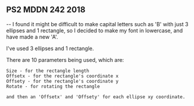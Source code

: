 ## PS2 MDDN 242 2018

-- I found it might be difficult to make capital letters such as 'B' with just 3 ellipses and 1 rectangle, so I decided to make my font in lowercase, and have made a new 'A'.







I've used 3 ellipses and 1 rectangle.

There are 10 parameters being used, which are:
	
	Size - for the rectangle length
	Offsetx - for the rectangle's coordinate x
	Offsety - for the rectangle's coordinate y
	Rotate - for rotating the rectangle

	and then an 'Offsetx' and 'Offsety' for each ellipse xy coordinate.



